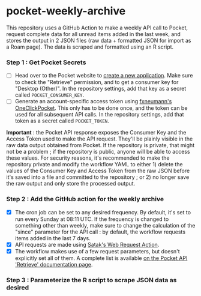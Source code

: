 # pocket-weekly-archive

This repository uses a GitHub Action to make a weekly API call to Pocket, request complete data for all unread items added in the last week, and stores the output in 2 JSON files (raw data + formatted JSON for import as a Roam page). The data is scraped and formatted using an R script.

### Step 1 : Get Pocket Secrets

 - [ ] Head over to the Pocket website to [create a new application](https://getpocket.com/developer/apps/new). Make sure to check the "Retrieve" permission, and to get a consumer key for "Desktop (Other)". In the repository settings, add that key as a secret called `POCKET_CONSUMER_KEY`. 
 - [ ] Generate an account-specific access token using [fxneumann's OneClickPocket](http://reader.fxneumann.de/plugins/oneclickpocket/auth.php). This only has to be done once, and the token can be used for all subsequent API calls. In the repository settings, add that token as a secret called `POCKET_TOKEN`.
 
**Important** : the Pocket API response exposes the Consumer Key and the Access Token used to make the API request. They'll be plainly visible in the raw data output obtained from Pocket. If the repository is private, that might not be a problem ; if the repository is public, anyone will be able to access these values. For security reasons, it's recommended to make the repository private and modify the workflow YAML to either 1) delete the values of the Consumer Key and Access Token from the raw JSON before it's saved into a file and committed to the repository ; or 2) no longer save the raw output and only store the processed output.

### Step 2 : Add the GitHub action for the weekly archive

 - [x] The cron job can be set to any desired frequency. By default, it's set to run every Sunday at 08:11 UTC. If the frequency is changed to something other than weekly, make sure to change the calculation of the "since" parameter for the API call : by default, the workflow requests items added in the last 7 days.
 - [x] API requests are made using [Satak's Web Request Action](https://github.com/marketplace/actions/web-request-action).
 - [x] The workflow makes use of a few request parameters, but doesn't explicitly set all of them. A complete list is available [on the Pocket API 'Retrieve' documentation page](https://getpocket.com/developer/docs/v3/retrieve).

### Step 3 : Parameterize the R script to scrape JSON data as desired
